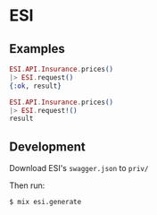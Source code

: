 # ESI

## Examples

```elixir
ESI.API.Insurance.prices()
|> ESI.request()
{:ok, result}
```

```elixir
ESI.API.Insurance.prices()
|> ESI.request!()
result
```

## Development

Download ESI's `swagger.json` to `priv/`

Then run:

```
$ mix esi.generate
```